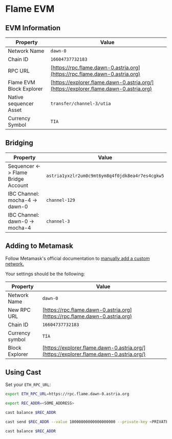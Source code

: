 # Flame EVM

## EVM Information

| Property | Value |
|-----|-----|
| Network Name | `dawn-0` |
| Chain ID | `16604737732183` |
| RPC URL | [https://rpc.flame.dawn-0.astria.org](https://rpc.flame.dawn-0.astria.org) |
| Flame EVM Block Explorer | [https://explorer.flame.dawn-0.astria.org/](https://explorer.flame.dawn-0.astria.org) |
| Native sequencer Asset | `transfer/channel-3/utia` |
| Currency Symbol | `TIA` |

## Bridging

| Property | Value |
|-----|-----|
| Sequencer <-> Flame Bridge Account | `astria1yxzlr2um0c9mt6ym8q4f0jdk8ea4r7es4cgkw5` |
| IBC Channel: mocha-4 -> dawn-0 | `channel-129` |
| IBC Channel: dawn-0 -> mocha-4 | `channel-3` |

## Adding to Metamask

Follow Metamask's official documentation to [manually add a custom network.](https://support.metamask.io/hc/en-us/articles/360043227612-How-to-add-a-custom-network-RPC#h_01G63GGJ83DGDRCS2ZWXM37CV5)

Your settings should be the following:

| Property | Value |
| --- | --- |
| Network Name | `dawn-0` |
| New RPC URL | [https://rpc.flame.dawn-0.astria.org](https://rpc.flame.dawn-0.astria.org) |
| Chain ID | `16604737732183` |
| Currency symbol | `TIA` |
| Block Explorer | [https://explorer.flame.dawn-0.astria.org/](https://explorer.flame.dawn-0.astria.org/) |

## Using Cast

Set your `ETH_RPC_URL`:

```bash
export ETH_RPC_URL=https://rpc.flame.dawn-0.astria.org
```

```bash
export REC_ADDR=<SOME_ADDRESS>
```

```bash
cast balance $REC_ADDR
```

```bash
cast send $REC_ADDR --value 10000000000000000000 --private-key <PRIVATE-KEY>
```

```bash
cast balance $REC_ADDR
```
